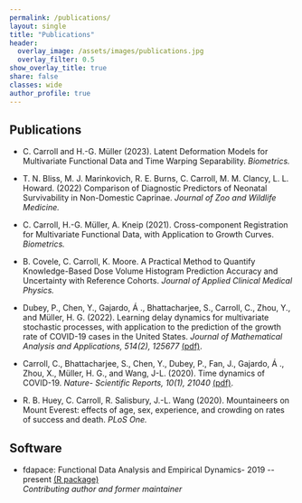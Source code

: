 ```yaml
---
permalink: /publications/
layout: single
title: "Publications"
header:
  overlay_image: /assets/images/publications.jpg
  overlay_filter: 0.5
show_overlay_title: true
share: false
classes: wide
author_profile: true  
---
```



Publications
---------------

+ C. Carroll and H.-G. Müller (2023). Latent Deformation Models for Multivariate Functional Data and Time Warping Separability. _Biometrics._ 

+ T. N. Bliss, M. J. Marinkovich, R. E. Burns, C. Carroll, M. M. Clancy, L. L. Howard. (2022)
Comparison of Diagnostic Predictors of Neonatal Survivability in Non-Domestic Caprinae.  _Journal of Zoo and Wildlife Medicine._

+ C. Carroll, H.-G. Müller, A. Kneip (2021). Cross-component Registration for Multivariate Functional Data, with Application to Growth Curves. _Biometrics._ <br/>


+ B. Covele, C. Carroll, K. Moore. A Practical Method to Quantify Knowledge-Based Dose Volume Histogram Prediction Accuracy and Uncertainty with Reference Cohorts.  _Journal of Applied Clinical Medical Physics._ <br/>

+ Dubey, P., Chen, Y., Gajardo, Á ., Bhattacharjee, S., Carroll, C., Zhou, Y.,  and Müller, H. G. (2022). Learning delay dynamics for multivariate stochastic processes, with application to the prediction of the growth rate of COVID-19 cases in the United States. _Journal of Mathematical Analysis and Applications, 514(2), 125677_ <a href="/assets/pdf/covid_delay.pdf" target="_blank">(pdf)</a>. <br/>

+ Carroll, C., Bhattacharjee, S., Chen, Y., Dubey, P., Fan, J., Gajardo, Á ., Zhou, X., Müller, H. G., and Wang, J-L. (2020). Time dynamics of COVID-19. _Nature- Scientific Reports, 10(1), 21040_ <a href="/assets/pdf/covid.pdf" target="_blank">(pdf)</a>. <br/>

+ R. B. Huey, C. Carroll, R. Salisbury, J.-L. Wang (2020). Mountaineers on Mount Everest: effects of age, sex, experience, and crowding on rates of success and death. _PLoS One._ <br/>







Software
---------------

+ fdapace: Functional Data Analysis and Empirical Dynamics- 2019 -- present  [(R package)](https://cran.r-project.org/web/packages/fdapace/index.html)<br/>
_Contributing author and former maintainer_ <a href="/assets/images/fdapace_download.png" target="_blank"></a> <br/>

